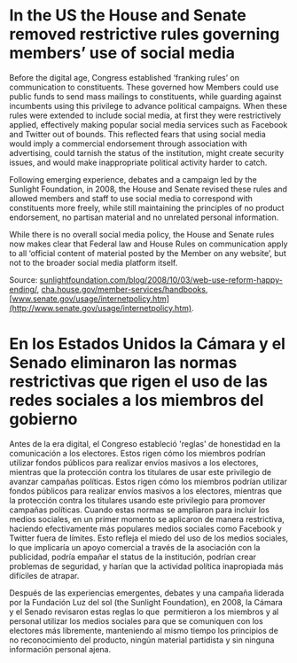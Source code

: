 # In the US the House and Senate removed restrictive rules governing members’ use of social media

Before the digital age, Congress established ‘franking rules’ on communication to constituents. These governed how Members could use public funds to send mass mailings to constituents, while guarding against incumbents using this privilege to advance political campaigns. When these rules were extended to include social media, at first they were restrictively applied, effectively making popular social media services such as Facebook and Twitter out of bounds. This reflected  fears that using social media would imply a commercial endorsement through association with advertising, could tarnish the status of the institution, might create security issues, and would make inappropriate political activity harder to catch.

Following emerging experience, debates and a campaign led by the Sunlight Foundation, in 2008, the House and Senate revised these rules and allowed members and staff to use social media to correspond with constituents more freely, while still maintaining the principles of no product endorsement, no partisan material and no unrelated personal information.

While there is no overall social media policy, the House and Senate rules now makes clear that Federal law and House Rules on communication apply to all  ‘official content of material posted by the Member on any website’, but not to the broader social media platform itself.

Source: [sunlightfoundation.com/blog/2008/10/03/web-use-reform-happy-ending/](http://sunlightfoundation.com/blog/2008/10/03/web-use-reform-happy-ending/), [cha.house.gov/member-services/handbooks](http://cha.house.gov/member-services/handbooks), 
[www.senate.gov/usage/internetpolicy.htm](http://www.senate.gov/usage/internetpolicy.htm).

# En los Estados Unidos la Cámara y el Senado eliminaron las normas restrictivas que rigen el uso de las redes sociales a los miembros del gobierno

Antes de la era digital, el Congreso estableció 'reglas' de honestidad en la comunicación a los electores. Estos rigen cómo los miembros podrían utilizar fondos públicos para realizar envíos masivos a los electores, mientras que la protección contra los titulares de usar este privilegio de avanzar campañas políticas. Estos rigen cómo los miembros podrían utilizar fondos públicos para realizar envíos masivos a los electores, mientras que la protección contra los titulares usando este privilegio para promover  campañas políticas. Cuando estas normas se ampliaron para incluir los medios sociales, en un primer momento se aplicaron de manera restrictiva, haciendo efectivamente más populares  medios sociales como Facebook y Twitter fuera de límites. Esto refleja el miedo del uso de los medios sociales, lo que implicaría un apoyo comercial a través de la asociación con la publicidad, podría empañar el status de la institución, podrían crear problemas de seguridad, y harían que la actividad política inapropiada más difíciles de atrapar.

Después de las experiencias emergentes, debates y una campaña liderada por la Fundación Luz del sol (the Sunlight Foundation), en 2008, la Cámara y el Senado revisaron estas reglas lo que  permitieron a los miembros y al personal utilizar los medios sociales para que se comuniquen con los electores más libremente, manteniendo al mismo tiempo los principios de no reconocimiento del producto, ningún material partidista y sin ninguna información personal ajena.
